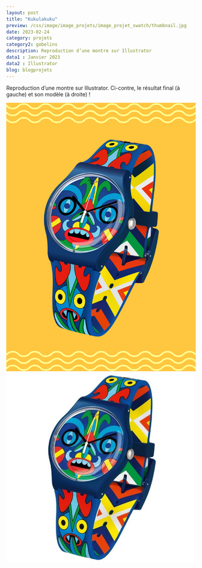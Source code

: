 ```yaml
---
layout: post
title: "Kukulakuku"
preview: /css/image/image_projets/image_projet_swatch/thumbnail.jpg
date: 2023-02-24
category: projets 
category2: gobelins
description: Reproduction d’une montre sur Illustrator
data1 : Janvier 2023
data2 : Illustrator
blog: blogprojets
---
```


Reproduction d’une montre sur Illustrator.
Ci-contre, le résultat final (à gauche) et son modèle (à droite) !
<div class="image_container">
  <div><img src="/css/image/image_projets/image_projet_swatch/img1.jpg"></div>
  <div><img src="/css/image/image_projets/image_projet_swatch/img2.jpg"></div>
</div>
